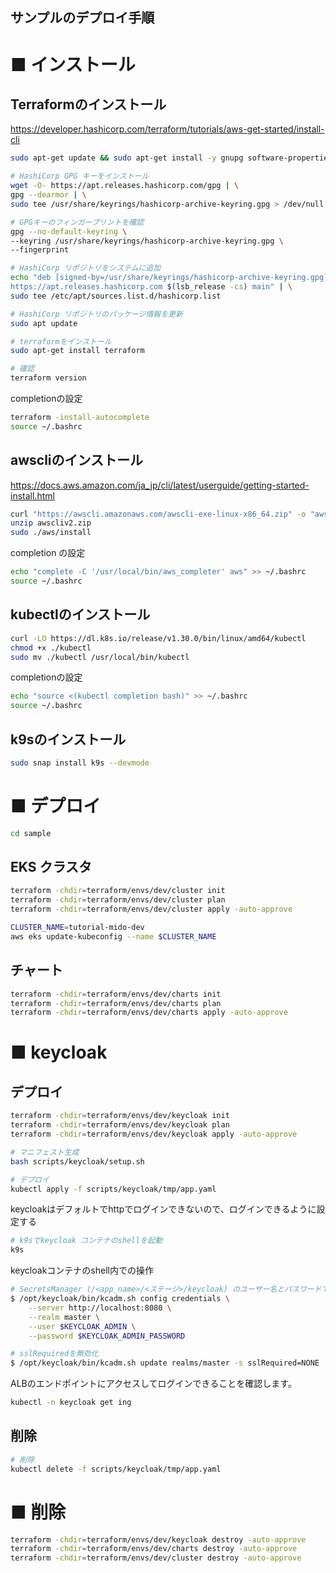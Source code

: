 サンプルのデプロイ手順
---

# ■ インストール
## Terraformのインストール

https://developer.hashicorp.com/terraform/tutorials/aws-get-started/install-cli

```bash
sudo apt-get update && sudo apt-get install -y gnupg software-properties-common

# HashiCorp GPG キーをインストール
wget -O- https://apt.releases.hashicorp.com/gpg | \
gpg --dearmor | \
sudo tee /usr/share/keyrings/hashicorp-archive-keyring.gpg > /dev/null

# GPGキーのフィンガープリントを確認
gpg --no-default-keyring \
--keyring /usr/share/keyrings/hashicorp-archive-keyring.gpg \
--fingerprint

# HashiCorp リポジトリをシステムに追加
echo "deb [signed-by=/usr/share/keyrings/hashicorp-archive-keyring.gpg] \
https://apt.releases.hashicorp.com $(lsb_release -cs) main" | \
sudo tee /etc/apt/sources.list.d/hashicorp.list

# HashiCorp リポジトリのパッケージ情報を更新
sudo apt update

# terraformをインストール
sudo apt-get install terraform

# 確認
terraform version
```

completionの設定

```bash
terraform -install-autocomplete
source ~/.bashrc
```

## awscliのインストール

https://docs.aws.amazon.com/ja_jp/cli/latest/userguide/getting-started-install.html

```bash
curl "https://awscli.amazonaws.com/awscli-exe-linux-x86_64.zip" -o "awscliv2.zip"
unzip awscliv2.zip
sudo ./aws/install
```

completion の設定

```bash
echo "complete -C '/usr/local/bin/aws_completer' aws" >> ~/.bashrc
source ~/.bashrc
```

## kubectlのインストール

```bash
curl -LO https://dl.k8s.io/release/v1.30.0/bin/linux/amd64/kubectl
chmod +x ./kubectl
sudo mv ./kubectl /usr/local/bin/kubectl
```

completionの設定

```bash
echo "source <(kubectl completion bash)" >> ~/.bashrc
source ~/.bashrc
```

## k9sのインストール

```bash
sudo snap install k9s --devmode
```


# ■ デプロイ

```bash
cd sample
```

## EKS クラスタ

```bash
terraform -chdir=terraform/envs/dev/cluster init
terraform -chdir=terraform/envs/dev/cluster plan
terraform -chdir=terraform/envs/dev/cluster apply -auto-approve
```

```bash
CLUSTER_NAME=tutorial-mido-dev
aws eks update-kubeconfig --name $CLUSTER_NAME
```

## チャート

```bash
terraform -chdir=terraform/envs/dev/charts init
terraform -chdir=terraform/envs/dev/charts plan
terraform -chdir=terraform/envs/dev/charts apply -auto-approve
```

# ■ keycloak

## デプロイ

```bash
terraform -chdir=terraform/envs/dev/keycloak init
terraform -chdir=terraform/envs/dev/keycloak plan
terraform -chdir=terraform/envs/dev/keycloak apply -auto-approve
```

```bash
# マニフェスト生成
bash scripts/keycloak/setup.sh

# デプロイ
kubectl apply -f scripts/keycloak/tmp/app.yaml
```

keycloakはデフォルトでhttpでログインできないので、ログインできるように設定する

```bash
# k9sでkeycloak コンテナのshellを起動
k9s
```

keycloakコンテナのshell内での操作

```bash
# SecretsManager (/<app_name>/<ステージ>/keycloak) のユーザー名とパスワードでログイン
$ /opt/keycloak/bin/kcadm.sh config credentials \
    --server http://localhost:8080 \
    --realm master \
    --user $KEYCLOAK_ADMIN \
    --password $KEYCLOAK_ADMIN_PASSWORD

# sslRequiredを無効化
$ /opt/keycloak/bin/kcadm.sh update realms/master -s sslRequired=NONE
```

ALBのエンドポイントにアクセスしてログインできることを確認します。

```bash
kubectl -n keycloak get ing
```

## 削除

```bash
# 削除
kubectl delete -f scripts/keycloak/tmp/app.yaml
```

# ■ 削除

```bash
terraform -chdir=terraform/envs/dev/keycloak destroy -auto-approve
terraform -chdir=terraform/envs/dev/charts destroy -auto-approve
terraform -chdir=terraform/envs/dev/cluster destroy -auto-approve
```
